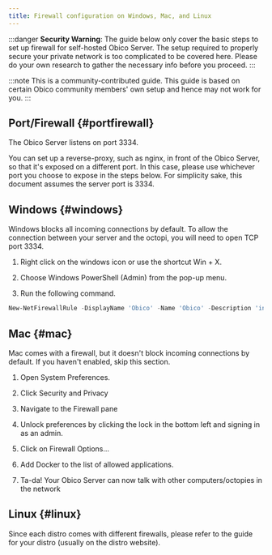```yaml
---
title: Firewall configuration on Windows, Mac, and Linux
---
```


:::danger
**Security Warning**: The guide below only cover the basic steps to set up firewall for self-hosted Obico Server. The setup required to properly secure your private network is too complicated to be covered here. Please do your own research to gather the necessary info before you proceed.
:::

:::note
This is a community-contributed guide. This guide is based on certain Obico community members' own setup and hence may not work for you.
:::

## Port/Firewall {#portfirewall}

The Obico Server listens on port 3334.

You can set up a reverse-proxy, such as nginx, in front of the Obico Server, so that it's exposed on a different port. In this case, please use whichever port you choose to expose in the steps below. For simplicity sake, this document assumes the server port is 3334.

## Windows {#windows}

Windows blocks all incoming connections by default. To allow the connection between your server and the octopi, you will need to open TCP port 3334.

1. Right click on the windows icon or use the shortcut Win + X.

2. Choose Windows PowerShell (Admin) from the pop-up menu.

3. Run the following command.

```powershell
New-NetFirewallRule -DisplayName 'Obico' -Name 'Obico' -Description 'inbound rule through TCP port 3334 intended for a private Obico' -direction inbound -action allow -Profile Private -Protocol TCP -LocalPort 3334
```

## Mac {#mac}

Mac comes with a firewall, but it doesn't block incoming connections by default. If you haven't enabled, skip this section.

1. Open System Preferences.

2. Click Security and Privacy

3. Navigate to the Firewall pane

4. Unlock preferences by clicking the lock in the bottom left and signing in as an admin.

5. Click on Firewall Options...

6. Add Docker to the list of allowed applications.

7. Ta-da! Your Obico Server can now talk with other computers/octopies in the network

## Linux {#linux}

Since each distro comes with different firewalls, please refer to the guide for your distro (usually on the distro website).
